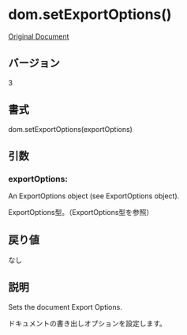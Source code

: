 # dom.setExportOptions()

[Original Document](http://help.adobe.com/en_US/fireworks/cs/extend/WS5b3ccc516d4fbf351e63e3d1183c94856c-7a48.html)

## バージョン

3

## 書式

dom.setExportOptions(exportOptions)

## 引数

### exportOptions:

An ExportOptions object (see ExportOptions object).

ExportOptions型。（ExportOptions型を参照）

## 戻り値

なし

## 説明

Sets the document Export Options.

ドキュメントの書き出しオプションを設定します。
